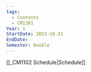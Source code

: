 ```yaml
---
tags:
  - Contents
  - CM1301
Year: 1
StartDate: 2023-10-31
EndDate: 
Semester: Double
---
```

[[_CM1102 Schedule|Schedule]]
